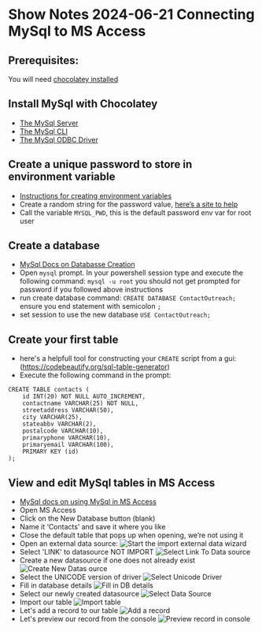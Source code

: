 # Show Notes 2024-06-21 Connecting MySql to MS Access
## Prerequisites:
You will need [chocolatey installed]( https://chocolatey.org/install)
## Install MySql with Chocolatey
- [The MySql Server](https://community.chocolatey.org/packages/mysql)
- [The MySql CLI](https://community.chocolatey.org/packages/mysql-cli)
- [The MySql ODBC Driver](https://community.chocolatey.org/packages/mysql.odbc)
## Create a unique password to store in environment variable
- [Instructions for creating environment variables](https://gist.github.com/mitchmindtree/92c8e37fa80c8dddee5b94fc88d1288b)
- Create a random string for the password value, [here’s a site to help](https://www.random.org/strings/)
- Call the variable `MYSQL_PWD`, this is the default password env var for root user
## Create a database
- [MySql Docs on Databasse Creation](https://dev.mysql.com/doc/refman/8.4/en/creating-database.html)
- Open `mysql` prompt. In your powershell session type and execute the following command: `mysql -u root` you should not get prompted for password if you followed above instructions
- run create database command: `CREATE DATABASE ContactOutreach;` ensure you end statement with semicolon `;`
- set session to use the new database `USE ContactOutreach;`
## Create your first table
- here's a helpfull tool for constructing your `CREATE` script from a gui: (https://codebeautify.org/sql-table-generator)
- Execute the following command in the prompt:
```
CREATE TABLE contacts (
    id INT(20) NOT NULL AUTO_INCREMENT,
    contactname VARCHAR(25) NOT NULL,
    streetaddress VARCHAR(50),
    city VARCHAR(25),
    stateabbv VARCHAR(2),
    postalcode VARCHAR(10),
    primaryphone VARCHAR(10),
    primaryemail VARCHAR(100),
    PRIMARY KEY (id)
);
```
## View and edit MySql tables in MS Access
- [MySql docs on using MySql in MS Access](https://dev.mysql.com/doc/connector-odbc/en/connector-odbc-examples-tools-with-access-linked-tables.html)
- Open MS Access
- Click on the New Database button (blank)
- Name it ‘Contacts’ and save it where you like
- Close the default table that pops up when opening, we’re not using it
- Open an external data source:
![Start the import external data wizard](./imgs/01_ODBC_Connection.png)
- Select 'LINK' to datasource NOT IMPORT
![Select Link To Data source](./imgs/02_Link_Data_Source.png)
- Create a new datasource if one does not already exist
![Create New Datas ource](./imgs/03_Create_New_DataSource.png)
- Select the UNICODE version of driver
![Select Unicode Driver](./imgs/04_Use_Unicode_ODBC.png)
- Fill in database details
![Fill in DB details](./imgs/05_Fill_DB_Details.png)
- Select our newly created datasource
![Select Data Source](./imgs/06_Select_New_Created_Source.png)
- Import our table
![Import table](./imgs/07_Import_Tables.png)
- Let's add a record to our table
![Add a record](./imgs/08_Add_Record_Via_MSAccess.png)
- Let's preview our record from the console
![Preview record in console](./imgs/09_Preview_Record_In_Console.png)